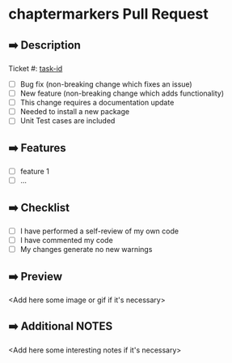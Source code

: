 # chaptermarkers Pull Request

## ➡️ Description
<Short PR description>

Ticket #: [task-id](task-id-link)
- [ ] Bug fix (non-breaking change which fixes an issue)
- [ ] New feature (non-breaking change which adds functionality)
- [ ] This change requires a documentation update
- [ ] Needed to install a new package
- [ ] Unit Test cases are included

## ➡️ Features
- [ ] feature 1
- [ ] ...

## ➡️ Checklist
- [ ] I have performed a self-review of my own code
- [ ] I have commented my code
- [ ] My changes generate no new warnings

## ➡️ Preview
<Add here some image or gif if it's necessary>

## ➡️ Additional NOTES
<Add here some interesting notes if it's necessary>
